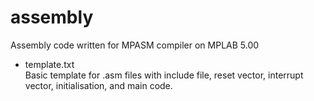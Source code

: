 # assembly
Assembly code written for MPASM compiler on MPLAB 5.00

- template.txt</br>
    Basic template for .asm files with include file, reset vector, interrupt vector, initialisation, and main code.
